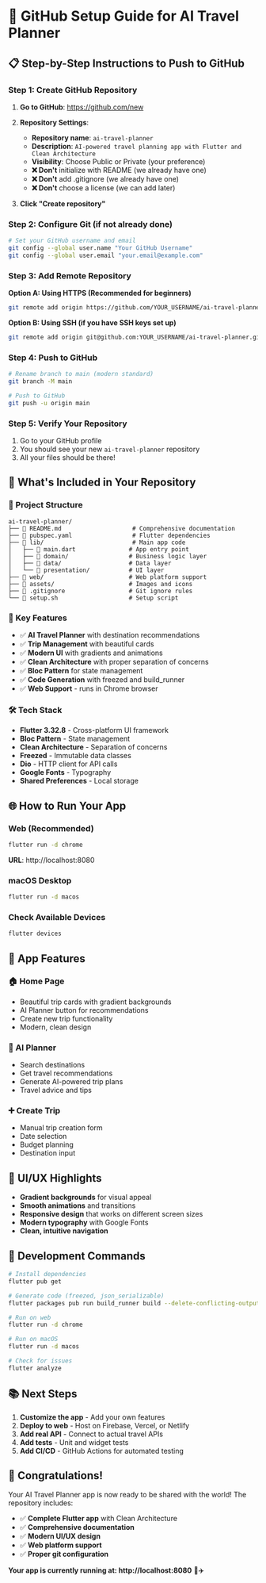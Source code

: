 # 🚀 GitHub Setup Guide for AI Travel Planner

## 📋 **Step-by-Step Instructions to Push to GitHub**

### **Step 1: Create GitHub Repository**

1. **Go to GitHub**: https://github.com/new
2. **Repository Settings**:
   - **Repository name**: `ai-travel-planner`
   - **Description**: `AI-powered travel planning app with Flutter and Clean Architecture`
   - **Visibility**: Choose Public or Private (your preference)
   - **❌ Don't** initialize with README (we already have one)
   - **❌ Don't** add .gitignore (we already have one)
   - **❌ Don't** choose a license (we can add later)

3. **Click "Create repository"**

### **Step 2: Configure Git (if not already done)**

```bash
# Set your GitHub username and email
git config --global user.name "Your GitHub Username"
git config --global user.email "your.email@example.com"
```

### **Step 3: Add Remote Repository**

**Option A: Using HTTPS (Recommended for beginners)**
```bash
git remote add origin https://github.com/YOUR_USERNAME/ai-travel-planner.git
```

**Option B: Using SSH (if you have SSH keys set up)**
```bash
git remote add origin git@github.com:YOUR_USERNAME/ai-travel-planner.git
```

### **Step 4: Push to GitHub**

```bash
# Rename branch to main (modern standard)
git branch -M main

# Push to GitHub
git push -u origin main
```

### **Step 5: Verify Your Repository**

1. Go to your GitHub profile
2. You should see your new `ai-travel-planner` repository
3. All your files should be there!

## 🎯 **What's Included in Your Repository**

### **📁 Project Structure**
```
ai-travel-planner/
├── 📄 README.md                    # Comprehensive documentation
├── 📄 pubspec.yaml                 # Flutter dependencies
├── 📁 lib/                         # Main app code
│   ├── 📄 main.dart               # App entry point
│   ├── 📁 domain/                 # Business logic layer
│   ├── 📁 data/                   # Data layer
│   └── 📁 presentation/           # UI layer
├── 📁 web/                        # Web platform support
├── 📁 assets/                     # Images and icons
├── 📄 .gitignore                  # Git ignore rules
└── 📄 setup.sh                    # Setup script
```

### **🚀 Key Features**
- ✅ **AI Travel Planner** with destination recommendations
- ✅ **Trip Management** with beautiful cards
- ✅ **Modern UI** with gradients and animations
- ✅ **Clean Architecture** with proper separation of concerns
- ✅ **Bloc Pattern** for state management
- ✅ **Code Generation** with freezed and build_runner
- ✅ **Web Support** - runs in Chrome browser

### **🛠️ Tech Stack**
- **Flutter 3.32.8** - Cross-platform UI framework
- **Bloc Pattern** - State management
- **Clean Architecture** - Separation of concerns
- **Freezed** - Immutable data classes
- **Dio** - HTTP client for API calls
- **Google Fonts** - Typography
- **Shared Preferences** - Local storage

## 🌐 **How to Run Your App**

### **Web (Recommended)**
```bash
flutter run -d chrome
```
**URL**: http://localhost:8080

### **macOS Desktop**
```bash
flutter run -d macos
```

### **Check Available Devices**
```bash
flutter devices
```

## 📱 **App Features**

### **🏠 Home Page**
- Beautiful trip cards with gradient backgrounds
- AI Planner button for recommendations
- Create new trip functionality
- Modern, clean design

### **🤖 AI Planner**
- Search destinations
- Get travel recommendations
- Generate AI-powered trip plans
- Travel advice and tips

### **➕ Create Trip**
- Manual trip creation form
- Date selection
- Budget planning
- Destination input

## 🎨 **UI/UX Highlights**
- **Gradient backgrounds** for visual appeal
- **Smooth animations** and transitions
- **Responsive design** that works on different screen sizes
- **Modern typography** with Google Fonts
- **Clean, intuitive navigation**

## 🔧 **Development Commands**

```bash
# Install dependencies
flutter pub get

# Generate code (freezed, json_serializable)
flutter packages pub run build_runner build --delete-conflicting-outputs

# Run on web
flutter run -d chrome

# Run on macOS
flutter run -d macos

# Check for issues
flutter analyze
```

## 📚 **Next Steps**

1. **Customize the app** - Add your own features
2. **Deploy to web** - Host on Firebase, Vercel, or Netlify
3. **Add real API** - Connect to actual travel APIs
4. **Add tests** - Unit and widget tests
5. **Add CI/CD** - GitHub Actions for automated testing

## 🎉 **Congratulations!**

Your AI Travel Planner app is now ready to be shared with the world! The repository includes:

- ✅ **Complete Flutter app** with Clean Architecture
- ✅ **Comprehensive documentation**
- ✅ **Modern UI/UX design**
- ✅ **Web platform support**
- ✅ **Proper git configuration**

**Your app is currently running at: http://localhost:8080** 🚀✈️ 